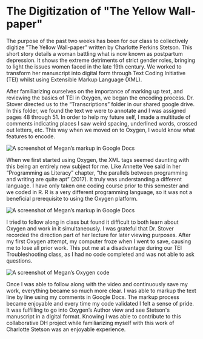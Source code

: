 # The Digitization of "The Yellow Wall-paper"

The purpose of the past two weeks has been for our class to collectively digitize ”The Yellow Wall-paper” written by Charlotte Perkins Stetson. This short story details a woman battling what is now known as postpartum depression. It shows the extreme detriments of strict gender roles, bringing to light the issues women faced in the late 19th century. We worked to transform her manuscript into digital form through Text Coding Initiative (TEI) whilst using Extensible Markup Language (XML).  

After familiarizing ourselves on the importance of marking up text, and reviewing the basics of TEI in Oxygen, we began the encoding process. Dr. Stover directed us to the “Transcriptions” folder in our shared google drive. In this folder, we found the text we were to annotate and I was assigned pages 48 through 51. In order to help my future self, I made a multitude of comments indicating places I saw weird spacing, underlined words, crossed out letters, etc.  This way when we moved on to Oxygen, I would know what features to encode. 

![A screenshot of Megan’s markup in Google Docs](https://meganednie.github.io/English-350/images/googlemarkup.png)
 
When we first started using Oxygen, the XML tags seemed daunting with this being an entirely new subject for me. Like Annette Vee said in her “Programming as Literacy” chapter, “the parallels between programming and writing are quite apt” (2017). It truly was understanding a different language. I have only taken one coding course prior to this semester and we coded in R. R is a very different programming language, so it was not a beneficial prerequisite to using the Oxygen platform. 

![A screenshot of Megan’s markup in Google Docs](https://meganednie.github.io/English-350/images/IMG_8798.jpeg)

I tried to follow along in class but found it difficult to both learn about Oxygen and work in it simultaneously. I was grateful that Dr. Stover recorded the direction part of her lecture for later viewing purposes. After my first Oxygen attempt, my computer froze when I went to save, causing me to lose all prior work. This put me at a disadvantage during our TEI Troubleshooting class, as I had no code completed and was not able to ask questions.

![A screenshot of Megan’s Oxygen code](https://meganednie.github.io/English-350/images/oxygen.png)

Once I was able to follow along with the video and continuously save my work, everything became so much more clear. I was able to markup the text line by line using my comments in Google Docs. The markup process became enjoyable and every time my code validated I felt a sense of pride. It was fulfilling to go into Oxygen’s Author view and see Stetson's manuscript in a digital format. Knowing I was able to contribute to this collaborative DH project while familiarizing myself with this work of Charlotte Stetson was an enjoyable experience.
